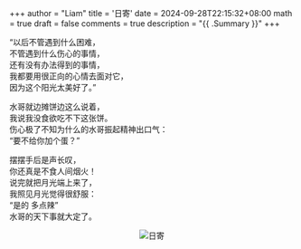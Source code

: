 +++
author = "Liam"
title = '日寄'
date = 2024-09-28T22:15:32+08:00
math = true 
draft = false
comments = true
description = "{{ .Summary }}"
+++

“以后不管遇到什么困难， <br>
不管遇到什么伤心的事情，<br>
还有没有办法得到的事情，<br>
我都要用很正向的心情去面对它，<br>
因为这个阳光太美好了。”<br>

水哥就边摊饼边这么说着，<br>
我说我没食欲吃不下这张饼。<br>
伤心极了不知为什么的水哥振起精神出口气：<br>
“要不给你加个蛋？”<br>

摆摆手后是声长叹，<br>
你还真是不食人间烟火！<br>
说完就把月光端上来了，<br>
我照见月光觉得很舒服：<br>
“是的 多点辣”<br>
水哥的天下事就大定了。<br>


<div style="display: flex; justify-content: center; flex-direction: column; align-items: center;">
  <img src="/images/日寄.jpg" alt="日寄" class="img-apple">
  <small style="text-align: center;"></small>
</div>
